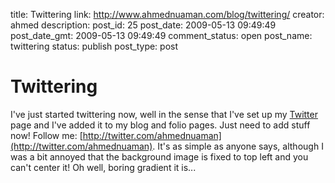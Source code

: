 title: Twittering
link: http://www.ahmednuaman.com/blog/twittering/
creator: ahmed
description: 
post_id: 25
post_date: 2009-05-13 09:49:49
post_date_gmt: 2009-05-13 09:49:49
comment_status: open
post_name: twittering
status: publish
post_type: post

# Twittering

I've just started twittering now, well in the sense that I've set up my [Twitter](http://twitter.com) page and I've added it to my blog and folio pages. Just need to add stuff now! Follow me: [http://twitter.com/ahmednuaman](http://twitter.com/ahmednuaman). It's as simple as anyone says, although I was a bit annoyed that the background image is fixed to top left and you can't center it! Oh well, boring gradient it is...